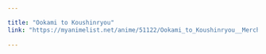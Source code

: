 ```yaml
---

title: "Ookami to Koushinryou"
link: "https://myanimelist.net/anime/51122/Ookami_to_Koushinryou__Merchant_Meets_the_Wise_Wolf"
 
---
```

